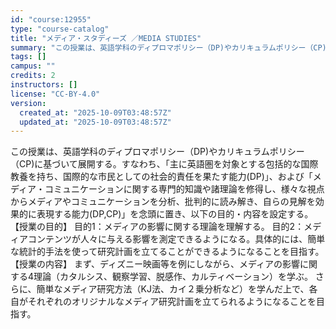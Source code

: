 ```yaml
---
id: "course:12955"
type: "course-catalog"
title: "メディア・スタディーズ ／MEDIA STUDIES"
summary: "この授業は、英語学科のディプロマポリシー（DP)やカリキュラムポリシー（CP)に基づいて展開する。すなわち、「主に英語圏を対象とする包括的な国際教養を持ち、国際的な市民としての社会的責任を果たす能力(DP)」、および「メディア・コミュニケー…"
tags: []
campus: ""
credits: 2
instructors: []
license: "CC-BY-4.0"
version:
  created_at: "2025-10-09T03:48:57Z"
  updated_at: "2025-10-09T03:48:57Z"
---
```

この授業は、英語学科のディプロマポリシー（DP)やカリキュラムポリシー（CP)に基づいて展開する。すなわち、「主に英語圏を対象とする包括的な国際教養を持ち、国際的な市民としての社会的責任を果たす能力(DP)」、および「メディア・コミュニケーションに関する専門的知識や諸理論を修得し、様々な視点からメディアやコミュニケーションを分析、批判的に読み解き、自らの見解を効果的に表現する能力(DP,CP)」を念頭に置き、以下の目的・内容を設定する。 【授業の目的】 目的1：メディアの影響に関する理論を理解する。 目的2：メディアコンテンツが人々に与える影響を測定できるようになる。具体的には、簡単な統計的手法を使って研究計画を立てることができるようになることを目指す。 【授業の内容】 まず、ディズニー映画等を例にしながら、メディアの影響に関する4理論（カタルシス、観察学習、脱感作、カルティベーション）を学ぶ。 さらに、簡単なメディア研究方法（KJ法、カイ２乗分析など）を学んだ上で、各自がそれぞれのオリジナルなメディア研究計画を立てられるようになることを目指す。
